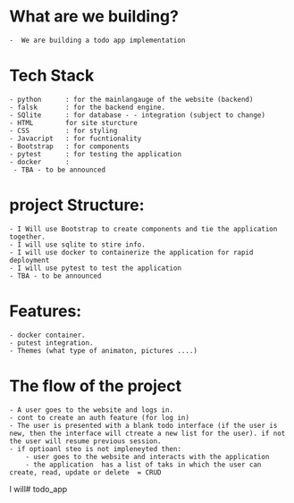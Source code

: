 # What are we building?

    -  We are building a todo app implementation 

# Tech Stack
    - python      : for the mainlangauge of the website (backend)
    - falsk       : for the backend engine.
    - SQlite      : for database - - integration (subject to change)
    - HTML        for site sturcture
    - CSS         : for styling
    - Javacript   : for fucntionality
    - Bootstrap   : for components
    - pytest      : for testing the application
    - docker      : 
     - TBA - to be announced 



# project Structure:
    - I Will use Bootstrap to create components and tie the application together.
    - I will use sqlite to stire info.
    - I will use docker to containerize the application for rapid deployment
    - I will use pytest to test the application
    - TBA - to be announced 

# Features:
    - docker container.
    - putest integration.
    - Themes (what type of animaton, pictures ....)


# The flow of the project
    - A user goes to the website and logs in.
    - cont to create an auth feature (for log in) 
    - The user is presented with a blank todo interface (if the user is new, then the interface will ctreate a new list for the user). if not the user will resume previous session.
    - if optioanl steo is not impleneyted then:
        - user goes to the website and interacts with the application
        - the application  has a list of taks in which the user can create, read, update or delete  = CRUD











I will# todo_app
